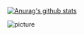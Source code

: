 [![Anurag's github stats](https://github-readme-stats.vercel.app/api?username=vkatsuba&show_icons=true&theme=merko)](https://github.com/anuraghazra/github-readme-stats)


![picture](https://raw.githubusercontent.com/saadeghi/saadeghi/master/dino.gif)

<!--
**vkatsuba/vkatsuba** is a ✨ _special_ ✨ repository because its `README.md` (this file) appears on your GitHub profile.

Here are some ideas to get you started:

- 🔭 I’m currently working on ...
- 🌱 I’m currently learning ...
- 👯 I’m looking to collaborate on ...
- 🤔 I’m looking for help with ...
- 💬 Ask me about ...
- 📫 How to reach me: ...
- 😄 Pronouns: ...
- ⚡ Fun fact: ...
-->
